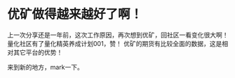 # 优矿做得越来越好了啊！

上一次分享还是一年前，这次工作原因，再次想到优矿，回社区一看变化很大啊！
量化社区有了量化精英养成计划001，赞！
优矿的期货有比较全面的数据，这是相对其它平台的优势！

来到新的地方，mark一下。